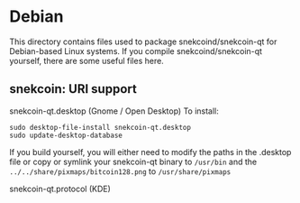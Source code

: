 
Debian
====================
This directory contains files used to package snekcoind/snekcoin-qt
for Debian-based Linux systems. If you compile snekcoind/snekcoin-qt yourself, there are some useful files here.

## snekcoin: URI support ##


snekcoin-qt.desktop  (Gnome / Open Desktop)
To install:

	sudo desktop-file-install snekcoin-qt.desktop
	sudo update-desktop-database

If you build yourself, you will either need to modify the paths in
the .desktop file or copy or symlink your snekcoin-qt binary to `/usr/bin`
and the `../../share/pixmaps/bitcoin128.png` to `/usr/share/pixmaps`

snekcoin-qt.protocol (KDE)


